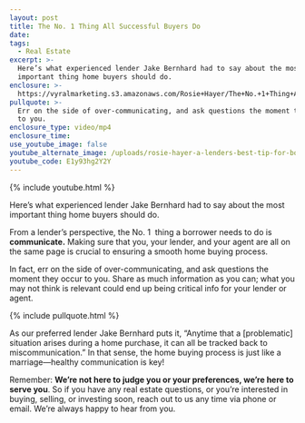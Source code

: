 ```yaml
---
layout: post
title: The No. 1 Thing All Successful Buyers Do
date:
tags:
  - Real Estate
excerpt: >-
  Here’s what experienced lender Jake Bernhard had to say about the most
  important thing home buyers should do.
enclosure: >-
  https://vyralmarketing.s3.amazonaws.com/Rosie+Hayer/The+No.+1+Thing+All+Successful+Buyers+Do.mp4
pullquote: >-
  Err on the side of over-communicating, and ask questions the moment they occur
  to you.
enclosure_type: video/mp4
enclosure_time:
use_youtube_image: false
youtube_alternate_image: /uploads/rosie-hayer-a-lenders-best-tip-for-borrowers-youtube.jpg
youtube_code: E1y93hg2Y2Y
---
```


{% include youtube.html %}

Here’s what experienced lender Jake Bernhard had to say about the most important thing home buyers should do.

From a lender’s perspective, the No. 1&nbsp; thing a borrower needs to do is **communicate.** Making sure that you, your lender, and your agent are all on the same page is crucial to ensuring a smooth home buying process.&nbsp;

In fact, err on the side of over-communicating, and ask questions the moment they occur to you. Share as much information as you can; what you may not think is relevant could end up being critical info for your lender or agent.&nbsp;

{% include pullquote.html %}

As our preferred lender Jake Bernhard puts it, “Anytime that a \[problematic\] situation arises during a home purchase, it can all be tracked back to miscommunication.” In that sense, the home buying process is just like a marriage—healthy communication is key\!

Remember: **We’re not here to judge you or your preferences, we’re here to serve you**. So if you have any real estate questions, or you’re interested in buying, selling, or investing soon, reach out to us any time via phone or email. We’re always happy to hear from you.&nbsp;